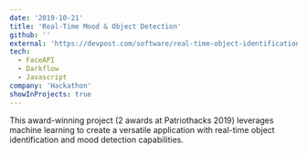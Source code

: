 ```yaml
---
date: '2019-10-21'
title: 'Real-Time Mood & Object Detection'
github: ''
external: 'https://devpost.com/software/real-time-object-identification-using-machine-learning'
tech:
  - FaceAPI
  - Darkflow
  - Javascript
company: 'Hackathon'
showInProjects: true
---
```


This award-winning project (2 awards at Patriothacks 2019) leverages machine learning to create a versatile application with real-time object identification and mood detection capabilities.
